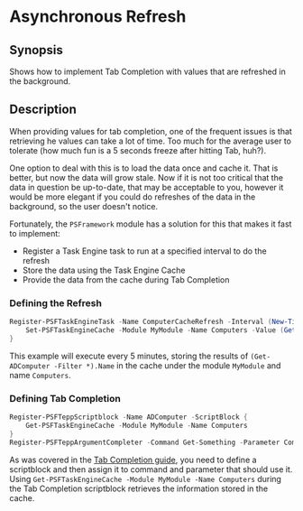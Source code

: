 ﻿---
sidebar_position: 4
---

# Asynchronous Refresh

## Synopsis

Shows how to implement Tab Completion with values that are refreshed in the background.

## Description

When providing values for tab completion, one of the frequent issues is that retrieving he values can take a lot of time.
Too much for the average user to tolerate (how much fun is a 5 seconds freeze after hitting Tab, huh?).

One option to deal with this is to load the data once and cache it.
That is better, but now the data will grow stale.
Now if it is not too critical that the data in question be up-to-date, that may be acceptable to you, however it would be more elegant if you could do refreshes of the data in the background, so the user doesn't notice.

Fortunately, the `PSFramework` module has a solution for this that makes it fast to implement:

+ Register a Task Engine task to run at a specified interval to do the refresh
+ Store the data using the Task Engine Cache
+ Provide the data from the cache during Tab Completion

### Defining the Refresh

```powershell
Register-PSFTaskEngineTask -Name ComputerCacheRefresh -Interval (New-TimeSpan -Minutes 5) -ScriptBlock {
    Set-PSFTaskEngineCache -Module MyModule -Name Computers -Value (Get-ADComputer -Filter *).Name
}
```

This example will execute every 5 minutes, storing the results of `(Get-ADComputer -Filter *).Name` in the cache under the module `MyModule` and name `Computers`.

### Defining Tab Completion

```powershell
Register-PSFTeppScriptblock -Name ADComputer -ScriptBlock {
    Get-PSFTaskEngineCache -Module MyModule -Name Computers
}
Register-PSFTeppArgumentCompleter -Command Get-Something -Parameter ComputerName -Name ADComputer
```

As was covered in the [Tab Completion guide](../Basics/basics.md), you need to define a scriptblock and then assign it to command and parameter that should use it.
Using `Get-PSFTaskEngineCache -Module MyModule -Name Computers` during the Tab Completion scriptblock retrieves the information stored in the cache.
